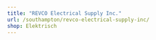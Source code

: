```yaml
---
title: "REVCO Electrical Supply Inc."
url: /southampton/revco-electrical-supply-inc/
shop: Elektrisch
---
```

